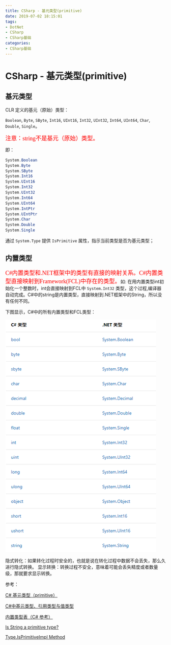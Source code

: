```yaml
---
title: CSharp - 基元类型(primitive)
date: 2019-07-02 18:15:01
tags:
- DotNet
- CSharp
- CSharp基础
categories: 
- CSharp基础
---
```

# CSharp - 基元类型(primitive)

## 基元类型

CLR 定义的基元（原始）类型：

`Boolean`, `Byte`, `SByte`, `Int16`, `UInt16`, `Int32`, `UInt32`, `Int64`, `UInt64`, `Char`, `Double`, `Single`。

<font color=#ff0000 size=4 face="黑体">注意：string不是基元（原始）类型。</font>

即：

```cs
System.Boolean
System.Byte
System.SByte
System.Int16
System.UInt16
System.Int32
System.UInt32
System.Int64
System.UInt64
System.IntPtr
System.UIntPtr
System.Char
System.Double
System.Single
```

通过 `System.Type` 提供 `IsPrimitive` 属性，指示当前类型是否为基元类型；

## 内置类型

<font color=#ff0000 size=4 face="黑体">C#内置类型和.NET框架中的类型有直接的映射关系。C#内置类型直接映射到Framework(FCL)中存在的类型。</font>如: 在用内置类型int初始化一个整数时，int会直接映射到FCL中 `System.Int32` 类型，这个过程,编译器自动完成。C#中的string是内置类型，直接映射到.NET框架中的String，所以没有任何不同。 

下图显示，C#中的所有内置类型和FCL类型：

![QQ截图20190705175059.png](/img/QQ截图20190705175059.png)

隐式转化：如果转化过程时安全的，也就是说在转化过程中数据不会丢失，那么久进行隐式转换。 
显示转换：转换过程不安全，意味着可能会丢失精度或者数量级，那就要求显示转换。

参考：

[C# 基元类型（primitive）](https://blog.csdn.net/kone0611/article/details/84856702)

[C#中基元类型、引用类型与值类型](https://blog.csdn.net/u014677855/article/details/82111358)

[内置类型表（C# 参考）](https://docs.microsoft.com/zh-cn/dotnet/csharp/language-reference/keywords/built-in-types-table)

[Is String a primitive type?](https://stackoverflow.com/questions/3965752/is-string-a-primitive-type)

[Type.IsPrimitiveImpl Method](https://docs.microsoft.com/en-us/dotnet/api/system.type.isprimitiveimpl?redirectedfrom=MSDN&view=netframework-4.8#System_Type_IsPrimitiveImpl)